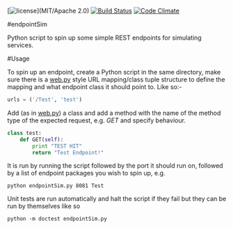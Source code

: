  [![license](https://img.shields.io/github/license/mashape/apistatus.svg?maxAge=2592000)](MIT/Apache 2.0) 
 [![Build Status](https://travis-ci.org/rossdrew/endpointSim.py.svg?branch=master)](https://travis-ci.org/rossdrew/endpointSim.py) 
 [![Code Climate](https://codeclimate.com/github/rossdrew/endpointSim.py/badges/gpa.svg)](https://codeclimate.com/github/rossdrew/endpointSim.py)

#endpointSim

Python script to spin up some simple REST endpoints for simulating services. 

#Usage

To spin up an endpoint, create a Python script in the same directory, make sure there is a [web.py](http://webpy.org/) style URL mapping/class tuple structure to define the mapping and what endpoint class it should point to. Like so:-

```python
urls = ('/Test', 'test')
```

Add (as in [web.py](http://webpy.org/)) a class and add a method with the name of the method type of the expected request, e.g. _GET_ and specify behaviour.

```python
class test:        
    def GET(self):
    	print "TEST HIT"
        return "Test Endpoint!"
```

It is run by running the script followed by the port it should run on, followed by a list of endpoint packages you wish to spin up, e.g.

```
python endpointSim.py 8081 Test
```

Unit tests are run automatically and halt the script if they fail but they can be run by themselves like so

```
python -m doctest endpointSim.py
```

